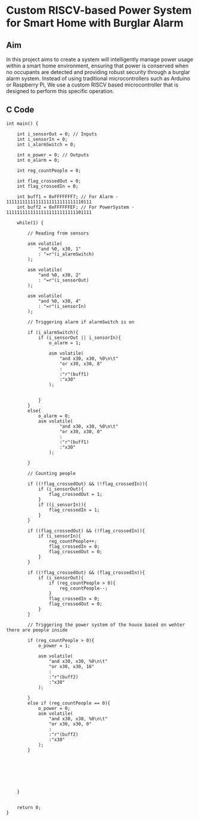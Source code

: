# Custom RISCV-based Power System for Smart Home with Burglar Alarm

## Aim

In this project aims to create a system will intelligently manage power usage within a smart home environment, ensuring that power is conserved when no occupants are detected and providing robust security through a burglar alarm system. Instead of using traditional microcontrollers such as Arduino or Raspberry Pi, We use a custom RISCV based microcontroller that is designed to perform this specific operation.


## C Code

```
int main() {

    int i_sensorOut = 0; // Inputs
    int i_sensorIn = 0;
    int i_alarmSwitch = 0;

    int o_power = 0; // Outputs
    int o_alarm = 0;

    int reg_countPeople = 0;

    int flag_crossedOut = 0;
    int flag_crossedIn = 0;

    int buff1 = 0xFFFFFFF7; // For Alarm - 11111111111111111111111111110111
    int buff2 = 0xFFFFFFEF; // For PowerSystem - 11111111111111111111111111101111

    while(1) {

        // Reading from sensors

        asm volatile(
            "and %0, x30, 1"
            : "=r"(i_alarmSwitch)
        );

        asm volatile(
            "and %0, x30, 2"
            : "=r"(i_sensorOut)
        );

        asm volatile(
            "and %0, x30, 4"
            : "=r"(i_sensorIn)
        );

        // Triggering alarm if alarmSwitch is on

        if (i_alarmSwitch){
            if (i_sensorOut || i_sensorIn){
                o_alarm = 1;

                asm volatile(
                    "and x30, x30, %0\n\t"
                    "or x30, x30, 8"
                    :
                    :"r"(buff1)
                    :"x30"
                );


            }
        }
        else{
            o_alarm = 0;
            asm volatile(
                    "and x30, x30, %0\n\t"
                    "or x30, x30, 0"
                    :
                    :"r"(buff1)
                    :"x30"
                );

        }

        // Counting people

        if ((!flag_crossedOut) && (!flag_crossedIn)){
            if (i_sensorOut){
                flag_crossedOut = 1;
            }
            if ((i_sensorIn)){
                flag_crossedIn = 1;
            }
        }

        if ((flag_crossedOut) && (!flag_crossedIn)){
            if (i_sensorIn){
                reg_countPeople++;
                flag_crossedIn = 0;
                flag_crossedOut = 0;
            }
        }

        if ((!flag_crossedOut) && (flag_crossedIn)){
            if (i_sensorOut){
                if (reg_countPeople > 0){
                    reg_countPeople--;
                }
                flag_crossedIn = 0;
                flag_crossedOut = 0;
            }
        }

        // Triggering the power system of the house based on wehter there are people inside

        if (reg_countPeople > 0){
            o_power = 1;

            asm volatile(
                "and x30, x30, %0\n\t"
                "or x30, x30, 16"
                :
                :"r"(buff2)
                :"x30"
            );

        }
        else if (reg_countPeople == 0){
            o_power = 0;
            asm volatile(
                "and x30, x30, %0\n\t"
                "or x30, x30, 0"
                :
                :"r"(buff2)
                :"x30"
            );
        }







    }


    return 0;
}

```


